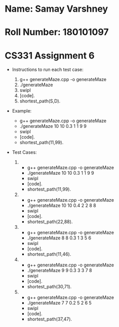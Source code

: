 # Name: Samay Varshney
# Roll Number: 180101097
# CS331 Assignment 6

- Instructions to run each test case:
	1) g++ generateMaze.cpp -o generateMaze
	2) ./generateMaze <Height> <Width> <FaultProbability> <SrcX> <SrcY> <DstX> <DstY>
	3) swipl
	4) [code].
	5) shortest_path(S,D).

- Example:
	-	g++ generateMaze.cpp -o generateMaze
	-	./generateMaze 10 10 0.3 1 1 9 9
	-	swipl
	-	[code].
	-	shortest_path(11,99).  

- Test Cases:

	1) 	-	g++ generateMaze.cpp -o generateMaze
		-	./generateMaze 10 10 0.3 1 1 9 9
		-	swipl
		-	[code].
		-	shortest_path(11,99). 

	2)	-	g++ generateMaze.cpp -o generateMaze
		-	./generateMaze 10 10 0.4 2 2 8 8
		-	swipl
		-	[code].
		-	shortest_path(22,88).

	3)  -	g++ generateMaze.cpp -o generateMaze
		-	./generateMaze 8 8 0.3 1 3 5 6
		-	swipl
		-	[code].
		-	shortest_path(11,46).

	4)  -	g++ generateMaze.cpp -o generateMaze
		-	./generateMaze 9 9 0.3 3 3 7 8
		-	swipl
		-	[code].
		-	shortest_path(30,71).

	5)	-	g++ generateMaze.cpp -o generateMaze
		-	./generateMaze 7 7 0.2 5 2 6 5
		-	swipl
		-	[code].
		-	shortest_path(37,47).
